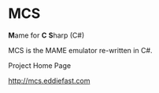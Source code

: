 # MCS

**M**ame for **C** **S**harp (C#)

MCS is the MAME emulator re-written in C#.

Project Home Page

http://mcs.eddiefast.com

